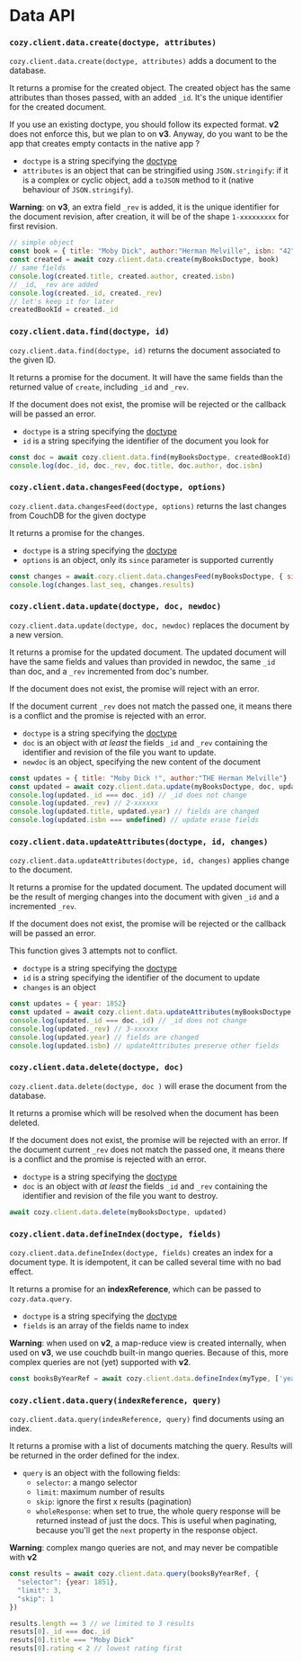 # Data API

### `cozy.client.data.create(doctype, attributes)`

`cozy.client.data.create(doctype, attributes)` adds a document to the database.

It returns a promise for the created object. The created object has the same attributes than thoses passed, with an added `_id`. It's the unique identifier for the created document.

If you use an existing doctype, you should follow its expected format. **v2** does not enforce this, but we plan to on **v3**. Anyway, do you want to be the app that creates empty contacts in the native app ?

- `doctype` is a string specifying the [doctype](intro.md#doctypes--permissions)
- `attributes` is an object that can be stringified using `JSON.stringify`: if it is a complex or cyclic object, add a `toJSON` method to it (native behaviour of `JSON.stringify`).

**Warning**: on **v3**, an extra field `_rev` is added, it is the unique identifier for the document revision, after creation, it will be of the shape `1-xxxxxxxxx` for first revision.

```javascript
// simple object
const book = { title: "Moby Dick", author:"Herman Melville", isbn: "42" }
const created = await cozy.client.data.create(myBooksDoctype, book)
// same fields
console.log(created.title, created.author, created.isbn)
// _id, _rev are added
console.log(created._id, created._rev)
// let's keep it for later
createdBookId = created._id
```


### `cozy.client.data.find(doctype, id)`

`cozy.client.data.find(doctype, id)` returns the document associated to the given ID.

It returns a promise for the document. It will have the same fields than the returned value of `create`, including `_id` and `_rev`.

If the document does not exist, the promise will be rejected or the callback will be passed an error.

- `doctype` is a string specifying the [doctype](intro.md#doctypes--permissions)
- `id` is a string specifying the identifier of the document you look for

```javascript
const doc = await cozy.client.data.find(myBooksDoctype, createdBookId)
console.log(doc._id, doc._rev, doc.title, doc.author, doc.isbn)
```


### `cozy.client.data.changesFeed(doctype, options)`

`cozy.client.data.changesFeed(doctype, options)` returns the last changes from CouchDB for the given doctype

It returns a promise for the changes.

- `doctype` is a string specifying the [doctype](intro.md#doctypes--permissions)
- `options` is an object, only its `since` parameter is supported currently

```javascript
const changes = await.cozy.client.data.changesFeed(myBooksDoctype, { since: 0 })
console.log(changes.last_seq, changes.results)
```


### `cozy.client.data.update(doctype, doc, newdoc)`

`cozy.client.data.update(doctype, doc, newdoc)` replaces the document by a new version.

It returns a promise for the updated document. The updated document will have the same fields and values than provided in newdoc, the same `_id` than doc, and a `_rev` incremented from doc's number.

If the document does not exist, the promise will reject with an error.

If the document current `_rev` does not match the passed one, it means there is a conflict and the promise is rejected with an error.

- `doctype` is a string specifying the [doctype](intro.md#doctypes--permissions)
- `doc` is an object with *at least* the fields `_id` and `_rev` containing the identifier and revision of the file you want to update.
- `newdoc` is an object, specifying the new content of the document

```javascript
const updates = { title: "Moby Dick !", author:"THE Herman Melville"}
const updated = await cozy.client.data.update(myBooksDoctype, doc, updates)
console.log(updated._id === doc._id) // _id does not change
console.log(updated._rev) // 2-xxxxxx
console.log(updated.title, updated.year) // fields are changed
console.log(updated.isbn === undefined) // update erase fields
```


### `cozy.client.data.updateAttributes(doctype, id, changes)`

`cozy.client.data.updateAttributes(doctype, id, changes)` applies change to the document.

It returns a promise for the updated document. The updated document will be the result of merging changes into the document with given `_id` and a incremented `_rev`.

If the document does not exist, the promise will be rejected or the callback will be passed an error.

This function gives 3 attempts not to conflict.

- `doctype` is a string specifying the [doctype](intro.md#doctypes--permissions)
- `id` is a string specifying the identifier of the document to update
- `changes` is an object

```javascript
const updates = { year: 1852}
const updated = await cozy.client.data.updateAttributes(myBooksDoctype, id, updates)
console.log(updated._id === doc._id) // _id does not change
console.log(updated._rev) // 3-xxxxxx
console.log(updated.year) // fields are changed
console.log(updated.isbn) // updateAttributes preserve other fields
```


### `cozy.client.data.delete(doctype, doc)`

`cozy.client.data.delete(doctype, doc )` will erase the document from the database.

It returns a promise which will be resolved when the document has been deleted.

If the document does not exist, the promise will be rejected with an error. If the document current `_rev` does not match the passed one, it means there is a conflict and the promise is rejected with an error.

- `doctype` is a string specifying the [doctype](intro.md#doctypes--permissions)
- `doc` is an object with *at least* the fields `_id` and `_rev` containing the identifier and revision of the file you want to destroy.

```javascript
await cozy.client.data.delete(myBooksDoctype, updated)
```


### `cozy.client.data.defineIndex(doctype, fields)`

`cozy.client.data.defineIndex(doctype, fields)` creates an index for a document type. It is idempotent, it can be called several time with no bad effect.

It returns a promise for an **indexReference**, which can be passed to `cozy.data.query`.

- `doctype` is a string specifying the [doctype](intro.md#doctypes--permissions)
- `fields` is an array of the fields name to index

**Warning**: when used on **v2**, a map-reduce view is created internally, when used on **v3**, we use couchdb built-in mango queries. Because of this, more complex queries are not (yet) supported with **v2**.

```javascript
const booksByYearRef = await cozy.client.data.defineIndex(myType, ['year', 'rating'])
```


### `cozy.client.data.query(indexReference, query)`

`cozy.client.data.query(indexReference, query)` find documents using an index.

It returns a promise with a list of documents matching the query. Results will be returned in the order defined for the index.

- `query` is an object with the following fields:
  * `selector`: a mango selector
  * `limit`: maximum number of results
  * `skip`: ignore the first x results (pagination)
  * `wholeResponse`: when set to true, the whole query response will be returned instead of just the docs. This is useful when paginating, because you'll get the `next` property in the response object.

**Warning**: complex mango queries are not, and may never be compatible with **v2**

```javascript
const results = await cozy.client.data.query(booksByYearRef, {
  "selector": {year: 1851},
  "limit": 3,
  "skip": 1
})

results.length == 3 // we limited to 3 results
resuts[0]._id === doc._id
resuts[0].title === "Moby Dick"
resuts[0].rating < 2 // lowest rating first
```
